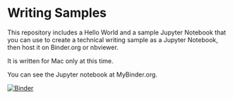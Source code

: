# Writing Samples
This repository includes a Hello World and a sample Jupyter Notebook that you can use to create a technical writing sample as a Jupyter Notebook, then host it on Binder.org or nbviewer. 

It is written for Mac only at this time.

You can see the Jupyter notebook at MyBinder.org.

[![Binder](https://mybinder.org/badge_logo.svg)](https://mybinder.org/v2/gh/lzdanski/Writing-Samples/build-sample?labpath=writing-sample.ipynb)